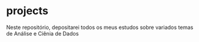# projects
Neste repositório, depositarei todos os meus estudos sobre variados temas de Análise e Ciênia de Dados
